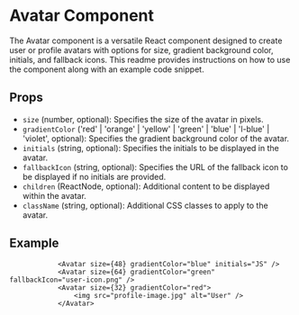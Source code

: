 # Avatar Component

The Avatar component is a versatile React component designed to create user or profile avatars with options for size, gradient background color, initials, and fallback icons. This readme provides instructions on how to use the component along with an example code snippet.

## Props
- `size` (number, optional): Specifies the size of the avatar in pixels.
- `gradientColor` ('red' | 'orange' | 'yellow' | 'green' | 'blue' | 'l-blue' | 'violet', optional): Specifies the gradient background color of the avatar.
- `initials` (string, optional): Specifies the initials to be displayed in the avatar.
- `fallbackIcon` (string, optional): Specifies the URL of the fallback icon to be displayed if no initials are provided.
- `children` (ReactNode, optional): Additional content to be displayed within the avatar.
- `className` (string, optional): Additional CSS classes to apply to the avatar.

## Example

```
            <Avatar size={48} gradientColor="blue" initials="JS" />
            <Avatar size={64} gradientColor="green" fallbackIcon="user-icon.png" />
            <Avatar size={32} gradientColor="red">
                <img src="profile-image.jpg" alt="User" />
            </Avatar>
```